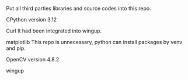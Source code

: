 Put all third parties libraries and source codes into this repo.

CPython version 3.12

Curl It had been integrated into wingup.

matplotlib This repo is unnecessary, python can install packages by venv and pip.

OpenCV version 4.8.2

wingup
